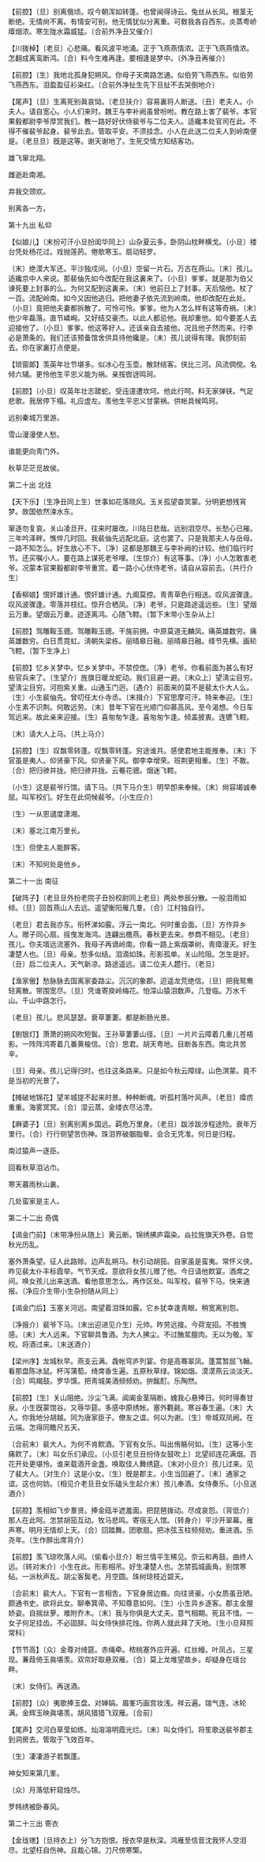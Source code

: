 <!-- { "loadSidebar": true } -->
【前腔】〔旦〕别离俄顷。叹今朝浑如转蓬。也曾闻得诗云。兔丝从长风。根茎无断绝。无情尙不离。有情安可别。他无情犹似分离重。可敎我各自西东。炎蒸粤峤瘴烟浓。寒生陇水霜威猛。〔合前外净丑又催介〕 

【川拨棹】〔老旦〕心悲痛。看风波平地涌。正于飞燕燕情浓。正于飞燕燕情浓。怎翻成离鸾断鸿。〔合〕料今生难再逢。要相逢是梦中。〔外净丑再催介〕 

【前腔】〔生〕我地北孤身犯朔风。你母子天南路怎通。似伯劳飞燕西东。似伯劳飞燕西东。泪盈盈征衫染红。〔合前外净扯生先下旦扯不去哭倒地介〕 

【尾声】〔旦〕生离死别眞哀恸。〔老旦扶介〕容易裏将人断送。〔丑〕老夫人。小夫人。请自宽心。小人们来时。魏王与李补阙虽曾吩咐。教在路上害了裴爷。本官果毅都尉李爷厚赏我们。教一路好好伏侍裴爷与二位夫人。适纔本处官司在此。不得不催裴爷起身。裴爷此去。管取平安。不须挂念。小人在此送二位夫人到岭南便是。〔老旦旦〕旣是这等。谢天谢地了。生死交情方知结客功。

雄飞窜北翔。



雌逝赴南湘。

弃我交颈欢。



别离各一方。 

第十九出
私仰

【似娘儿】〔末扮可汗小旦扮闺华同上〕山杂夏云多。卧阴山枕畔横戈。〔小旦〕楼台凭处杨花过。戏抛莲菂。倦欹寒玉。扇动轻罗。

〔末〕绝漠大军还。平沙独戍间。〔小旦〕空留一片石。万古在燕山。〔末〕孩儿。适纔京中人来说。那裴伷先如今改配在我这裏来了。〔小旦〕爹爹。就是那为伯父谏死要上封事的么。为何又配到这裏来。〔末〕他前日上了封事。天后恼他。杖了一百。流配岭南。如今又因他逃归。把他妻子依先流到岭南。他却改配在此处。〔小旦〕竟把他夫妻都拆散了。可怜可怜。爹爹。他为人怎么样有这等奇祸。〔末〕他少年磊落。直节嶙峋。又好结交豪杰。以此人都忌他。我却重他。如今要差人去迎接他了。〔小旦〕爹爹。他这等好人。还该亲自去接他。况且他孑然而来。行李必是萧条的。我们还该预备馆舍供具待他纔是。〔末〕孩儿说得有理。我卽刻前去。你在家裏打点便是。 

【琐窗郞】羡英年壮节堪多。似冰心在玉壶。散财结客。侠比三河。风流倜傥。名倾六辅。更怜他生平忠义能为祸。亲按辔迓鸣珂。

【前腔】〔小旦〕叹英年壮志蹉蛇。受迍邅遭坎坷。他此行呵。料无家弹铗。气足悲歌。我居停下榻。礼应虚左。羡他生平忠义甘蒙祸。供帐具候鸣珂。

远别秦城万里游。



雪山漫漫使人愁。

谁能更向靑门外。



秋草茫茫觅故侯。 

第二十出
北往

【天下乐】〔生净丑同上生〕世事如花落晓风。玉关孤望杳冥蒙。分明更想残宵梦。故国依然涑水东。

窜逐勿复哀。关山凌旦开。往来时屡改。川陆日悲哉。远别泪空尽。长愁心已摧。三年吟泽畔。憔悴几时回。我裴伷先远配北庭。这也罢了。只是我那夫人与岳母。一路不知怎么。好生放心不下。〔净〕这都是那魏王与李补阙的计较。他们临行时节。还买嘱小人。要在路上谋死老爷哩。〔生惊介〕有这等事。〔净〕小人怎敢害老爷。况蒙本官果毅都尉李爷重赏。着一路小心伏侍老爷。请自从容前去。〔共行介生〕 

【香柳娘】恨奸雄计通。恨奸雄计通。九阍莫控。靑靑草色行相送。叹风波骤逢。叹风波骤逢。零落并枝红。惊开合栖凤。〔净〕老爷。只是路途遥远些。〔生〕望烟云万重。望烟云万重。迹逐离鸿。心随飞鞚。〔暂下末带小生杂从上〕 

【前腔】驾雕鞍玉骢。驾雕鞍玉骢。干旄前拥。中原莫道无麟凤。痛英雄数穷。痛英雄数穷。白日贯霓虹。淸朝失梁栋。丽晴皋日融。丽晴皋日融。绛节先横。画轮飞鞚。〔暂下生净上〕 

【前腔】忆乡关梦中。忆乡关梦中。不禁倥偬。〔净〕老爷。你看前面为甚么有好些官兵来了。〔生望介〕旌旗日暖龙蛇动。我们且避一避。〔末众上〕望淸尘目穷。望淸尘目穷。河抱紫关重。山通玉门迥。〔遇介〕前面来的莫不是裴太仆大人么。〔生〕小生裴伷先。曾叨任太仆寺丞。〔末揖介〕下官思摩可汗。特来奉迎。〔生〕小生素不识荆。何敢远劳。〔末〕昔年下官在光顺门仰慕高风。至今渴想。今日车驾远来。故此亲来迎接。〔生〕喜匆匆乍逢。喜匆匆乍逢。倾盖披衷。连镳飞鞚。

〔末〕请大人上马。〔共上马介〕 

【前腔】〔生〕叹飘零转蓬。叹飘零转蓬。穷途谁共。感使君地主能推奉。〔末〕下官虽是夷人。仰贤豪下风。仰贤豪下风。御李幸增荣。班荆更相重。〔生〕不敢。〔合〕把归骖并拢。把归骖并拢。云罨花骢。烟迷飞鞚。

〔小生〕这是裴爷行馆。请下马。〔共下马介生〕明早卽来奉候。〔末〕尙容竭诚奉屈。叫军校们。好生在此伺候裴爷。〔小生应介〕 

〔生〕一从恩谴度潇湘。



〔末〕塞北江南万里长。

〔生〕但使主人能醉客。



〔末〕不知何处是他乡。 

第二十一出
南征

【破阵子】〔老旦旦外扮老院子丑扮校尉同上老旦〕两处参辰分散。一般泪雨如倾。〔旦〕回首燕山人去远。遥望衡阳雁几羣。〔合〕江村独自行。

〔老旦〕君去我亦东。衔杯涕如霰。浮云一南北。何时重会面。〔旦〕方作异乡人。赠子同心扇。摇曳发海鸿。连翩出檐燕。春秋更去来。参商不相见。〔老旦〕孩儿。你夫壻远流塞外。我母子再谪岭南。你看一路上紫烟罩树。靑瘴漫天。好生凄楚人也。〔旦〕母亲。愁多似结。泪滴如珠。形影孤单。关山险阻。怎生是好。〔丑〕启二位夫人。天气新凉。路途遥远。请二位夫人趱行。〔老旦〕 

【渔家傲】愁脉脉去国离家委路尘。沉沉的象郡。迢遥龙荒绝信。〔旦〕把我鸳鸯轻离散。带围宽尽。〔旦〕凭谁寄庾岭梅花。怕深山猿泪数声。几登临。万水千山。千山中路怎行。

〔老旦〕孩儿。悲风瑟瑟。衰草萋萋。都是断肠光景。 

【剔银灯】萧萧的朔风吹短鬓。王孙草萋萋山径。〔旦〕一片片云障着几重儿苍梧影。一阵阵鸿寄着几番黄楡信。〔合〕思君。胡天粤地。目断各东西。南北共苦辛。

〔旦〕母亲。孩儿记得归时。也往这条路来。只是如今秋云障绿。山色溟蒙。竟不是当初的光景了。 

【摊破地锦花】望羊城提不起来时景。种种断魂。听孤村落叶风声。〔老旦〕瘴疠重重。海雾冥冥。〔合〕湿云蒸。金缕衣尽沾湮。

【麻婆子】〔旦〕别离别离乡国远。羁危万里身。〔老旦〕跋涉跋涉程途险。衰年万里行。〔合〕行行侧望苦伤神。珠泪界破胭脂晕。会合无凭准。何日是归程。

南过猿声一逐臣。



回看秋草泪沾巾。

寒天暮雨秋山裏。



几处蛮家是主人。 

第二十二出
奇偶

【谒金门前】〔末带净扮从随上〕黄云断。锦绣拂庐霜染。焱拉旌旗天外卷。自觉秋光历乱。

塞外萧条望。征人此路赊。边声乱朔马。秋引动胡笳。自家虽是蛮夷。常怀义侠。昨见裴太仆丰标霞举。气节天成。意欲将女孩儿赠了他。今日请他飮宴。酒席之间。唤女孩儿出来送酒。看他意思怎么。再作区处。叫军校。裴爷下马。快来通报。〔净应介生带小生杂扮随从同上〕 

【谒金门后】玉塞关河远。南望着泪珠如霰。它乡犹幸逢靑眼。稍宽离别怨。

〔净报介〕裴爷下马。〔末出迎进见介生〕元帅。昨劳远接。今荷宠招。不胜愧感。〔末〕大人远来。下官聊具鲁酒。为大人拂尘。不过酭浆膻肉。无以为敬。军校。将酒过来。〔末送酒介〕 

【梁州序】龙城秋早。燕支云满。毳帐穹庐列宴。你是高骞翠凤。蓬蒿暂屈飞翰。看那盘陈冰鼠。杯泻蒲萄。绮席香生遍。五原秋草绿。锦如烟。漠漠燕云淡淡天。〔合〕鸣羯鼓。罗华馔。把靑城美酒频频劝。拚酩酊。乐陶然。

【前腔】〔生〕关山阻绝。沙尘飞满。阊阖金茎隔断。媿我心悬捧日。何时得奏甘泉。小生旣蒙馆谷。又辱华筵。多感中原绣帐。塞外氍毹。寒谷春生遍。〔末〕大人。你我地分胡越。同为唐家臣子。僚友之谊。何以为谢。〔生〕帝城双凤阙。在云端。怎得同瞻尺五天。

〔合前末〕裴大人。为何不肯飮酒。下官有女乐。叫出侑觞何如。〔生〕这等小生痛飮了。〔末〕叫女乐们承应。〔小旦引老旦丑扮侍女鼓吹上〕北望祁连花满烟。百花开处更堪怜。谁来载酒开金盏。唤取佳人舞绣筵。〔末对小旦介〕孩儿过来。见了裴大人。〔对生介〕这是小女。〔生〕旣是郡主。小生当回避了。〔末〕通家之谊。这也何妨。〔相见介老旦丑女乐磕头生起介末〕孩儿奉酒。女侍奏乐。〔小旦送酒介〕 

【前腔】羡相如飞步羣贤。捧金瓯半遮羞面。把琵琶拨动。尽成哀怨。〔背低介〕那人在此呵。怎禁胡笳互动。牧马悲鸣。寄宿无人馆。〔转身介〕平沙开翠幕。雁声寒。明月无情却上天。〔合〕回踏舞。团歌扇。把冰弦玉柱频频劝。重进酒。乐尧年。〔生作醉出席背介〕 

【前腔】羡飞琼吹落人间。〔偷看小旦介〕盼兰情平生稀见。奈云和再鼓。曲终人远。〔转对末介〕小生在此。形影相吊。好生凄楚人也。怎禁孤城画角。别馆寒砧。一派秋声乱。胡尘客鬓老。月空圆。珠树琼枝近碧天。

〔合前末〕裴大人。下官有一言相吿。下官身居边裔。向往贤豪。小女质虽丑陋。颇通书史。欲将此女。聊奉箕帚。不知尊意如何。〔生〕小生异乡逐客。郡主金屋娇姿。自揣丝萝。难附乔木。〔末〕我与你俱是大丈夫。意气相期。死且不惜。一女子何足挂齿。不必固辞。叫女侍快排花烛。你两人就此拜了天地。〔生小旦拜照常科〕 

【节节高】〔众〕金尊对绮筵。赤绳牵。秾桃塞外应开遍。红丝幔。叶凤占。三星现。蒹葭倚玉眞堪羡。双帘好取悬双雁。〔合〕莫上龙堆望故乡。却疑身在瑶台畔。

〔末〕女侍们。再送酒。 

【前腔】〔众〕夷歌捧玉盘。对婵娟。眉峯巧画宫妆浅。祥云遍。瑞气连。冰轮满。金辉玉映眞堪羡。胡风猎猎飞双雁。〔合前〕 

【尾声】交河白草莹如练。灿溶溶明霞光烂。〔末〕叫女侍们。将笙歌送裴爷郡主到洞房去。管取于飞效百年。

〔生〕凄凄游子若飘蓬。



神女知来第几峯。

〔众〕月落低轩窥烛尽。



罗帏绣被卧春风。 

第二十三出
寄衣

【金珑璁】〔旦持衣上〕分飞方抱恨。授衣早是秋深。鸿雁至信音沈我怀人空泪尽。北望枉自伤神。且裁心锦。刀尺傍寒檠。


